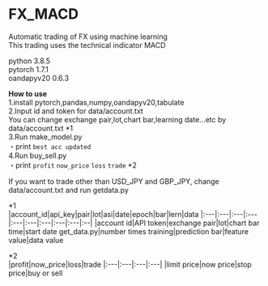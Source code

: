 # FX_MACD
Automatic trading of FX using machine learning  
This trading uses the technical indicator MACD

python 3.8.5  
pytorch 1.7.1  
oandapyv20 0.6.3

**How to use**   
1.install pytorch,pandas,numpy,oandapyv20,tabulate  
2.Input id and token for data/account.txt  
You can change exchange pair,lot,chart bar,learning date...etc by data/account.txt   *1  
3.Run make_model.py  
  ・print `best acc updated`  
4.Run buy_sell.py  
  ・print `profit` `now_price` `loss` `trade`  *2    
 

If you want to trade other than USD_JPY and GBP_JPY, change data/account.txt and run getdata.py  

*1  
|account_id|api_key|pair|lot|asi|date|epoch|bar|lern|data
|:---|:---|:---|:---|:---|:---|:---|:---|:---|:--|
|account id|API token|exchange pair|lot|chart bar time|start date get_data.py|number times training|prediction bar|feature value|data value

  
*2  
|profit|now_price|loss|trade
|:---|:---|:---|:---|
|limit price|now price|stop price|buy or sell